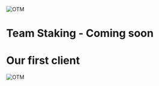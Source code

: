 ![OTM](http://stwpd.me/otm/static/media/Stake_1.7f4d3515d5cac19f5c1b.gif)

# Team Staking - Coming soon

# Our first client

![OTM](http://stwpd.me/otm/static/media/gotballs.8fcef9c35ecef4af114a.png)
